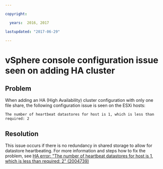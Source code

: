 ```yaml
---

copyright:

  years:  2016, 2017

lastupdated: "2017-06-29"

---
```


# vSphere console configuration issue seen on adding HA cluster

## Problem
When adding an HA (High Availability) cluster configuration with only one file share, the following configuration issue is seen on the ESXi hosts:

`The number of heartbeat datastores for host is 1, which is less than required: 2`

## Resolution
This issue occurs if there is no redundancy in shared storage to allow for datastore heartbeating. For more information and steps how to fix the problem, see [HA error: "The number of heartbeat datastores for host is 1, which is less than required: 2" (2004739)](https://kb.vmware.com/selfservice/microsites/search.do?language=en_US&cmd=displayKC&externalId=2004739)
